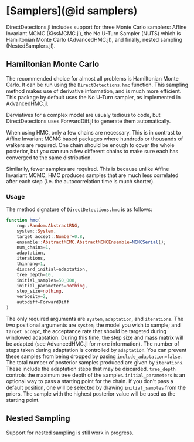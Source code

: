 # [Samplers](@id samplers)

DirectDetections.jl includes support for three Monte Carlo samplers: Affine Invariant MCMC (KissMCMC.jl), the No U-Turn Sampler (NUTS) which is Hamiltonian Monte Carlo (AdvancedHMC.jl), and finally, nested sampling (NestedSamplers.jl).

## Hamiltonian Monte Carlo

The recommended choice for almost all problems is Hamiltonian Monte Carlo. It can be run using the `DirectDetections.hmc` function.
This sampling
 method makes use of derivative information, and is much more efficient. This package by default uses the No U-Turn sampler, as implemented in AdvancedHMC.jl.

Derviatives for a complex model are usualy tedious to code, but DirectDetections uses ForwardDiff.jl to generate them automatically.

When using HMC, only a few chains are necessary. This is in contrast to Affine Invariant MCMC based packages where hundreds or thousands of walkers are required.
One chain should be enough to cover the whole posterior, but you can run a few different chains to make sure each has converged to the same distribution.

Similarily, fewer samples are required. This is because unlike Affine Invariant MCMC, HMC produces samples that are much less correlated after each step (i.e. the autocorrelation time is much shorter).

### Usage

The method signature of `DirectDetections.hmc` is as follows:
```julia
function hmc(
    rng::Random.AbstractRNG,
    system::System,
    target_accept::Number=0.8,
    ensemble::AbstractMCMC.AbstractMCMCEnsemble=MCMCSerial();
    num_chains=1,
    adaptation,
    iterations,
    thinning=1,
    discard_initial=adaptation,
    tree_depth=10,
    initial_samples=50_000,
    initial_parameters=nothing,
    step_size=nothing,
    verbosity=2,
    autodiff=ForwardDiff
)
```
The only required arguments are `system`, `adaptation`, and `iterations`.
The two positional arguments  are `system`, the model you wish to sample; and `target_accept`, the acceptance rate that should be targeted during windowed adaptation. During this time, the step size and mass matrix will be adapted (see AdvancedHMC.jl for more information). The number of steps taken during adaptation is controlled by `adaptation`. You can prevent these samples from being dropped by pasing `include_adaptation=false`. The total number of posterior samples produced are given by `iterations`. These include the adaptation steps that may be discarded.
`tree_depth` controls the maximum tree depth of the sampler. `initial_parameters` is an optional way to pass a starting point for the chain. If you don't pass a default position, one will be selected by drawing `initial_samples` from the priors. The sample with the highest posterior value will be used as the starting point.


## Nested Sampling
Support for nested sampling is still work in progress.